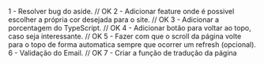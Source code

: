 1 - Resolver bug do aside. // OK
2 - Adicionar feature onde é possivel escolher a própria cor desejada para o site. // OK
3 - Adicionar a porcentagem do TypeScript. // OK
4 - Adicionar botão para voltar ao topo, caso seja interessante. // OK
5 - Fazer com que o scroll da página volte para o topo de forma automatica sempre que ocorrer um refresh (opcional).
6 - Validação do Email. // OK
7 - Criar a função de tradução da página